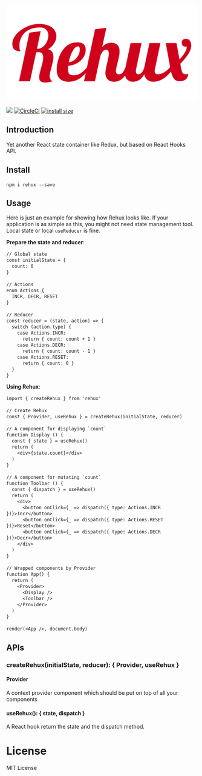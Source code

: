 ![](./assets/logo.png)

[![](https://badgen.net/npm/v/rehux)](https://npm.im/rehux)
[![CircleCI](https://circleci.com/gh/djyde/rehux/tree/master.svg?style=shield)](https://circleci.com/gh/djyde/rehux/tree/master)
[![install size](https://packagephobia.now.sh/badge?p=rehux)](https://packagephobia.now.sh/result?p=rehux)

## Introduction

Yet another React state container like Redux, but based on React Hooks API.

## Install

```
npm i rehux --save
```

## Usage

Here is just an example for showing how Rehux looks like. If your application is as simple as this, you might not need state management tool. Local state or local `useReducer` is fine.

**Prepare the state and reducer**:

```tsx
// Global state
const initialState = {
  count: 0
}

// Actions
enum Actions {
  INCR, DECR, RESET
}

// Reducer
const reducer = (state, action) => {
  switch (action.type) {
    case Actions.INCR:
      return { count: count + 1 }
    case Actions.DECR:
      return { count: count - 1 }
    case Actions.RESET:
      return { count: 0 }
  }
}
```

**Using Rehux**:

```tsx
import { createRehux } from 'rehux'

// Create Rehux
const { Provider, useRehux } = createRehux(initialState, reducer)

// A component for displaying `count`
function Display () {
  const { state } = useRehux()
  return (
    <div>{state.count}</div>
  )
}

// A component for mutating `count`
function Toolbar () {
  const { dispatch } = useRehux()
  return (
    <div>
      <button onClick={_ => dispatch({ type: Actions.INCR })}>Incr</button>
      <button onClick={_ => dispatch({ type: Actions.RESET })}>Reset</button>
      <button onClick={_ => dispatch({ type: Actions.DECR })}>Decr</button>
    </div>
  )
}

// Wrapped components by Provider
function App() {
  return (
    <Provider>
      <Display />
      <Toolbar />
    </Provider>
  )
}

render(<App />, document.body)
```

## APIs

### createRehux(initialState, reducer): { Provider, useRehux }

#### Provider

A context provider component which should be put on top of all your components

#### useRehux(): { state, dispatch }

A React hook return the state and the dispatch method.

# License

MIT License
